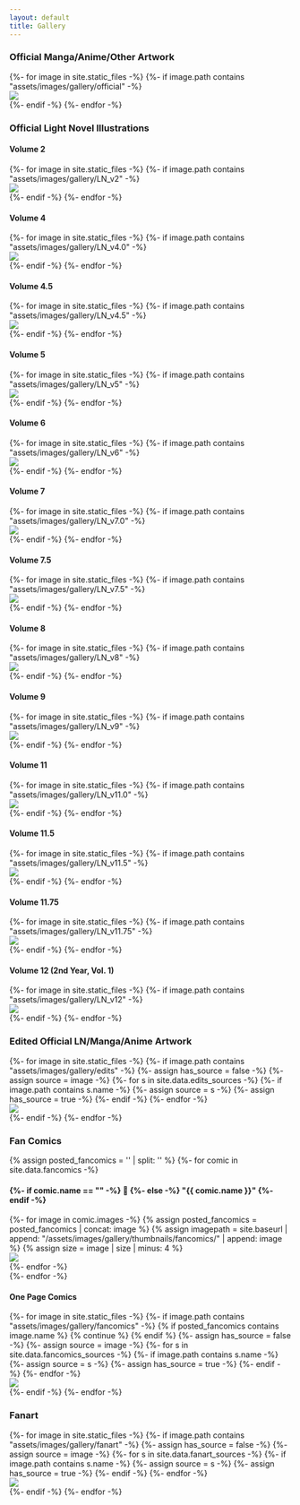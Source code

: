 ```yaml
---
layout: default
title: Gallery
---
```

<section class="msetup mcontent" id="gallery-d">
    <div id="content" class="container-fluid">
        <h3>Official Manga/Anime/Other Artwork</h3>
        <div class="images-container">
            <div class="grid row center-block" id="officialRow">
            {%- for image in site.static_files -%}
            {%- if image.path contains "assets/images/gallery/official" -%}
                <div class="col-sm-3 grid-item">
                    <a data-fancybox="gallery" data-caption="<a target='_blank' href='{{ site.baseurl }}{{ image.path }}'>Full Image</a>" href="{{ site.baseurl }}{{ image.path}}">
                        <img class="pic" src="{{ site.baseurl }}/assets/images/gallery/thumbnails/official/{{ image.basename | append: ".jpg" }}">
                    </a>
                </div>
            {%- endif -%}
            {%- endfor -%}
            </div>
        </div>
        <h3>Official Light Novel Illustrations</h3>
        <h4>Volume 2</h4>
        <div class="images-container">
            <div class="grid row center-block" id="officialRow">
            {%- for image in site.static_files -%}
            {%- if image.path contains "assets/images/gallery/LN_v2" -%}
                <div class="col-sm-3 grid-item">
                    <a data-fancybox="gallery" data-caption="<a target='_blank' href='{{ site.baseurl }}{{ image.path }}'>Full Image</a>" href="{{ site.baseurl }}{{ image.path}}">
                        <img class="pic" src="{{ site.baseurl }}/assets/images/gallery/thumbnails/LN_v2/{{ image.basename | append: ".jpg" }}">
                    </a>
                </div>
            {%- endif -%}
            {%- endfor -%}
            </div>
        </div>
        <h4>Volume 4</h4>
        <div class="images-container">
            <div class="grid row center-block" id="officialRow">
            {%- for image in site.static_files -%}
            {%- if image.path contains "assets/images/gallery/LN_v4.0" -%}
                <div class="col-sm-3 grid-item">
                    <a data-fancybox="gallery" data-caption="<a target='_blank' href='{{ site.baseurl }}{{ image.path }}'>Full Image</a>" href="{{ site.baseurl }}{{ image.path}}">
                        <img class="pic" src="{{ site.baseurl }}/assets/images/gallery/thumbnails/LN_v4.0/{{ image.basename | append: ".jpg" }}">
                    </a>
                </div>
            {%- endif -%}
            {%- endfor -%}
            </div>
        </div>
        <h4>Volume 4.5</h4>
        <div class="images-container">
            <div class="grid row center-block" id="officialRow">
            {%- for image in site.static_files -%}
            {%- if image.path contains "assets/images/gallery/LN_v4.5" -%}
                <div class="col-sm-3 grid-item">
                    <a data-fancybox="gallery" data-caption="<a target='_blank' href='{{ site.baseurl }}{{ image.path }}'>Full Image</a>" href="{{ site.baseurl }}{{ image.path}}">
                        <img class="pic" src="{{ site.baseurl }}/assets/images/gallery/thumbnails/LN_v4.5/{{ image.basename | append: ".jpg" }}">
                    </a>
                </div>
            {%- endif -%}
            {%- endfor -%}
            </div>
        </div>
        <h4>Volume 5</h4>
        <div class="images-container">
            <div class="grid row center-block" id="officialRow">
            {%- for image in site.static_files -%}
            {%- if image.path contains "assets/images/gallery/LN_v5" -%}
                <div class="col-sm-3 grid-item">
                    <a data-fancybox="gallery" data-caption="<a target='_blank' href='{{ site.baseurl }}{{ image.path }}'>Full Image</a>" href="{{ site.baseurl }}{{ image.path}}">
                        <img class="pic" src="{{ site.baseurl }}/assets/images/gallery/thumbnails/LN_v5/{{ image.basename | append: ".jpg" }}">
                    </a>
                </div>
            {%- endif -%}
            {%- endfor -%}
            </div>
        </div>
        <h4>Volume 6</h4>
        <div class="images-container">
            <div class="grid row center-block" id="officialRow">
            {%- for image in site.static_files -%}
            {%- if image.path contains "assets/images/gallery/LN_v6" -%}
                <div class="col-sm-3 grid-item">
                    <a data-fancybox="gallery" data-caption="<a target='_blank' href='{{ site.baseurl }}{{ image.path }}'>Full Image</a>" href="{{ site.baseurl }}{{ image.path}}">
                        <img class="pic" src="{{ site.baseurl }}/assets/images/gallery/thumbnails/LN_v6/{{ image.basename | append: ".jpg" }}">
                    </a>
                </div>
            {%- endif -%}
            {%- endfor -%}
            </div>
        </div>
        <h4>Volume 7</h4>
        <div class="images-container">
            <div class="grid row center-block" id="officialRow">
            {%- for image in site.static_files -%}
            {%- if image.path contains "assets/images/gallery/LN_v7.0" -%}
                <div class="col-sm-3 grid-item">
                    <a data-fancybox="gallery" data-caption="<a target='_blank' href='{{ site.baseurl }}{{ image.path }}'>Full Image</a>" href="{{ site.baseurl }}{{ image.path}}">
                        <img class="pic" src="{{ site.baseurl }}/assets/images/gallery/thumbnails/LN_v7.0/{{ image.basename | append: ".jpg" }}">
                    </a>
                </div>
            {%- endif -%}
            {%- endfor -%}
            </div>
        </div>
        <h4>Volume 7.5</h4>
        <div class="images-container">
            <div class="grid row center-block" id="officialRow">
            {%- for image in site.static_files -%}
            {%- if image.path contains "assets/images/gallery/LN_v7.5" -%}
                <div class="col-sm-3 grid-item">
                    <a data-fancybox="gallery" data-caption="<a target='_blank' href='{{ site.baseurl }}{{ image.path }}'>Full Image</a>" href="{{ site.baseurl }}{{ image.path}}">
                        <img class="pic" src="{{ site.baseurl }}/assets/images/gallery/thumbnails/LN_v7.5/{{ image.basename | append: ".jpg" }}">
                    </a>
                </div>
            {%- endif -%}
            {%- endfor -%}
            </div>
        </div>
        <h4>Volume 8</h4>
        <div class="images-container">
            <div class="grid row center-block" id="officialRow">
            {%- for image in site.static_files -%}
            {%- if image.path contains "assets/images/gallery/LN_v8" -%}
                <div class="col-sm-3 grid-item">
                    <a data-fancybox="gallery" data-caption="<a target='_blank' href='{{ site.baseurl }}{{ image.path }}'>Full Image</a>" href="{{ site.baseurl }}{{ image.path}}">
                        <img class="pic" src="{{ site.baseurl }}/assets/images/gallery/thumbnails/LN_v8/{{ image.basename | append: ".jpg" }}">
                    </a>
                </div>
            {%- endif -%}
            {%- endfor -%}
            </div>
        </div>
        <h4>Volume 9</h4>
        <div class="images-container">
            <div class="grid row center-block" id="officialRow">
            {%- for image in site.static_files -%}
            {%- if image.path contains "assets/images/gallery/LN_v9" -%}
                <div class="col-sm-3 grid-item">
                    <a data-fancybox="gallery" data-caption="<a target='_blank' href='{{ site.baseurl }}{{ image.path }}'>Full Image</a>" href="{{ site.baseurl }}{{ image.path}}">
                        <img class="pic" src="{{ site.baseurl }}/assets/images/gallery/thumbnails/LN_v9/{{ image.basename | append: ".jpg" }}">
                    </a>
                </div>
            {%- endif -%}
            {%- endfor -%}
            </div>
        </div>
        <h4>Volume 11</h4>
        <div class="images-container">
            <div class="grid row center-block" id="officialRow">
            {%- for image in site.static_files -%}
            {%- if image.path contains "assets/images/gallery/LN_v11.0" -%}
                <div class="col-sm-3 grid-item">
                    <a data-fancybox="gallery" data-caption="<a target='_blank' href='{{ site.baseurl }}{{ image.path }}'>Full Image</a>" href="{{ site.baseurl }}{{ image.path}}">
                        <img class="pic" src="{{ site.baseurl }}/assets/images/gallery/thumbnails/LN_v11.0/{{ image.basename | append: ".jpg" }}">
                    </a>
                </div>
            {%- endif -%}
            {%- endfor -%}
            </div>
        </div>
        <h4>Volume 11.5</h4>
        <div class="images-container">
            <div class="grid row center-block" id="officialRow">
            {%- for image in site.static_files -%}
            {%- if image.path contains "assets/images/gallery/LN_v11.5" -%}
                <div class="col-sm-3 grid-item">
                    <a data-fancybox="gallery" data-caption="<a target='_blank' href='{{ site.baseurl }}{{ image.path }}'>Full Image</a>" href="{{ site.baseurl }}{{ image.path}}">
                        <img class="pic" src="{{ site.baseurl }}/assets/images/gallery/thumbnails/LN_v11.5/{{ image.basename | append: ".jpg" }}">
                    </a>
                </div>
            {%- endif -%}
            {%- endfor -%}
            </div>
        </div>
        <h4>Volume 11.75</h4>
        <div class="images-container">
            <div class="grid row center-block" id="officialRow">
            {%- for image in site.static_files -%}
            {%- if image.path contains "assets/images/gallery/LN_v11.75" -%}
                <div class="col-sm-3 grid-item">
                    <a data-fancybox="gallery" data-caption="<a target='_blank' href='{{ site.baseurl }}{{ image.path }}'>Full Image</a>" href="{{ site.baseurl }}{{ image.path}}">
                        <img class="pic" src="{{ site.baseurl }}/assets/images/gallery/thumbnails/LN_v11.75/{{ image.basename | append: ".jpg" }}">
                    </a>
                </div>
            {%- endif -%}
            {%- endfor -%}
            </div>
        </div>
        <h4>Volume 12 (2nd Year, Vol. 1)</h4>
        <div class="images-container">
            <div class="grid row center-block" id="officialRow">
            {%- for image in site.static_files -%}
            {%- if image.path contains "assets/images/gallery/LN_v12" -%}
                <div class="col-sm-3 grid-item">
                    <a data-fancybox="gallery" data-caption="<a target='_blank' href='{{ site.baseurl }}{{ image.path }}'>Full Image</a>" href="{{ site.baseurl }}{{ image.path}}">
                        <img class="pic" src="{{ site.baseurl }}/assets/images/gallery/thumbnails/LN_v12/{{ image.basename | append: ".jpg" }}">
                    </a>
                </div>
            {%- endif -%}
            {%- endfor -%}
            </div>
        </div>
        <h3>Edited Official LN/Manga/Anime Artwork</h3>
        <div class="images-container">
            <div class="grid row center-block" id="editsRow">
            {%- for image in site.static_files -%}
            {%- if image.path contains "assets/images/gallery/edits" -%}
                {%- assign has_source = false -%}
                {%- assign source = image -%}
                {%- for s in site.data.edits_sources -%}
                    {%- if image.path contains s.name -%}
                        {%- assign source = s -%}
                        {%- assign has_source = true -%}
                    {%- endif -%}
                {%- endfor -%}
                <div class="col-sm-3 grid-item">
                    <a data-fancybox="gallery" data-caption="<a target='_blank' href='{{ site.baseurl }}{{ image.path }}'>Full Image</a>{% if has_source %} {% if source.edited %} </br> Edited by: {{ source.edited }} {% else %} - <a target='_blank' href='{{ source.link }}'>Source</a>{% endif %}{% endif %}" href="{{ site.baseurl }}{{ image.path }}">
                        <img class="pic" src="{{ site.baseurl }}/assets/images/gallery/thumbnails/edits/{{ image.basename | append: ".jpg" }}">
                    </a>
                </div>
            {%- endif -%}
            {%- endfor -%}
            </div>
        </div>
        <h3>Fan Comics</h3>
        {% assign posted_fancomics = '' | split: '' %}
        {%- for comic in site.data.fancomics -%}
        <h4>{%- if comic.name == "" -%} 🍆 {%- else -%} "{{ comic.name }}" {%- endif -%}</h4>
        <div class="images-container">
            <div class="grid row center-block">
            {%- for image in comic.images -%}
                {% assign posted_fancomics = posted_fancomics | concat: image %}
                {% assign imagepath = site.baseurl | append: "/assets/images/gallery/thumbnails/fancomics/" | append: image %}
                {% assign size = image | size | minus: 4 %}
                <div class="col-sm-3 grid-item">
                    <a data-fancybox="gallery" data-caption="<a target='_blank' href='{{ imagepath }}'>Full Image</a>{% if comic.source %} - <a target='_blank' href='{{ comic.source }}'>Source</a>{% endif %}" href="{{ imagepath }}">
                        <img class="pic" src="{{ site.baseurl }}/assets/images/gallery/thumbnails/fancomics/{{ image | slice: 0, size | append: ".jpg" }}">
                    </a>
                </div>
            {%- endfor -%}
            </div>
        </div>
        {%- endfor -%}
        <h4>One Page Comics</h4>
        <div class="images-container">
            <div class="grid row center-block" id="comicsRow">
            {%- for image in site.static_files -%}
            {%- if image.path contains "assets/images/gallery/fancomics" -%}
                {% if posted_fancomics contains image.name %}
                    {% continue %}
                {% endif %}
                {%- assign has_source = false -%}
                {%- assign source = image -%}
                {%- for s in site.data.fancomics_sources -%}
                    {%- if image.path contains s.name -%}
                        {%- assign source = s -%}
                        {%- assign has_source = true -%}
                    {%- endif -%}
                {%- endfor -%}
                <div class="col-sm-3 grid-item">
                    <a data-fancybox="gallery" data-caption="<a target='_blank' href='{{ site.baseurl }}{{ image.path }}'>Full Image</a>{% if has_source %} {% if source.edited %} </br> Edited by: {{ source.edited }} {% else %} - <a target='_blank' href='{{ source.link }}'>Source</a>{% endif %}{% endif %}" href="{{ site.baseurl }}{{ image.path }}">
                        <img class="pic" src="{{ site.baseurl }}/assets/images/gallery/thumbnails/fancomics/{{ image.basename | append: ".jpg" }}">
                    </a>
                </div>
            {%- endif -%}
            {%- endfor -%}
            </div>
        </div>
        <h3>Fanart</h3>
        <div class="images-container">
            <div class="grid row center-block" id="fanartRow">
            {%- for image in site.static_files -%}
            {%- if image.path contains "assets/images/gallery/fanart" -%}
                {%- assign has_source = false -%}
                {%- assign source = image -%}
                {%- for s in site.data.fanart_sources -%}
                    {%- if image.path contains s.name -%}
                        {%- assign source = s -%}
                        {%- assign has_source = true -%}
                    {%- endif -%}
                {%- endfor -%}
                <div class="col-sm-3 grid-item">
                    <a data-fancybox="gallery" data-caption="<a target='_blank' href='{{ site.baseurl }}{{ image.path }}'>Full Image</a>{%- if has_source -%}
                    {%- if source.artist -%}
                            </br> {{ source.artist }}
                    {% else %} - <a target='_blank' href='{{ source.link }}'>Source</a>{%- if source.edited -%}</br> Edited by: {{ source.edited }}{%- endif -%}
                    {%- endif -%}{%- endif -%}" href="{{ site.baseurl }}{{ image.path }}">
                        <img class="pic" src="{{ site.baseurl }}/assets/images/gallery/thumbnails/fanart/{% if image.extname == ".png" %}{{ image.basename | append: ".jpg" }}{% else %}{{ image.name }}{% endif %}">
                    </a>
                </div>
            {%- endif -%}
            {%- endfor -%}
            </div>
        </div>
    </div>
</section>
<script>
$('.images-container').each( function(i, elem) {
    var $elem = $(elem);
    $elem.imagesLoaded( function() {
        $elem.masonry({
            itemSelector: '.grid-item'
        });
        $elem.fadeTo(200, 1);
        $('.grid-item .pic', $elem).each(function(n, img) {
            if (!img.complete) {
                $(img).on('load', function() {
                    $(img).fadeTo(300,1);
                });
            } else {
                $(img).fadeTo(300,1);
            }
        });

    });
});
</script>